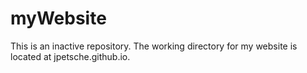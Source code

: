 # myWebsite
This is an inactive repository. The working directory for my website is located at jpetsche.github.io.
